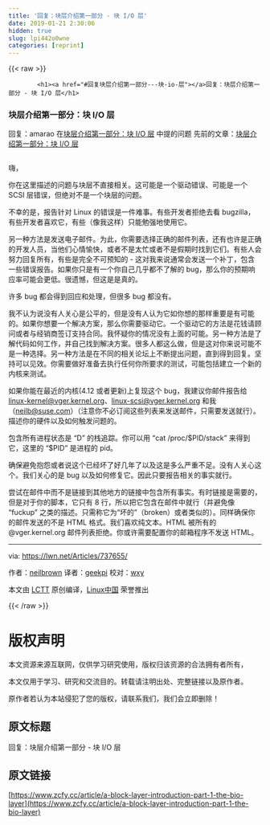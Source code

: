 ```yaml
---
title: '回复：块层介绍第一部分 - 块 I/O 层' 
date: 2019-01-21 2:30:06
hidden: true
slug: lpi442o0wne
categories: [reprint]
---
```


{{< raw >}}

            <h1><a href="#回复块层介绍第一部分---块-io-层"></a>回复：块层介绍第一部分 - 块 I/O 层</h1>
<h3><a href="#块层介绍第一部分块-io-层"></a>块层介绍第一部分：块 I/O 层</h3>
<p>回复：amarao 在<a href="https://lwn.net/Articles/737588/">块层介绍第一部分：块 I/O 层</a> 中提的问题 先前的文章：<a href="https://lwn.net/Articles/736534/">块层介绍第一部分：块 I/O 层</a></p>
<p><a href="https://camo.githubusercontent.com/c05f188f14b3fb4d757271b8e568c3bf470a4216/68747470733a2f2f7374617469632e6c776e2e6e65742f696d616765732f323031372f6e65696c2d626c6f636b6c617965722e706e67"><img src="https://p0.ssl.qhimg.com/t01e981b3c31ea1c967.png" alt=""></a></p>
<p>嗨，</p>
<p>你在这里描述的问题与块层不直接相关。这可能是一个驱动错误、可能是一个 SCSI 层错误，但绝对不是一个块层的问题。</p>
<p>不幸的是，报告针对 Linux 的错误是一件难事。有些开发者拒绝去看 bugzilla，有些开发者喜欢它，有些（像我这样）只能勉强地使用它。</p>
<p>另一种方法是发送电子邮件。为此，你需要选择正确的邮件列表，还有也许是正确的开发人员，当他们心情愉快，或者不是太忙或者不是假期时找到它们。有些人会努力回复所有，有些是完全不可预知的 - 这对我来说通常会发送一个补丁，包含一些错误报告。如果你只是有一个你自己几乎都不了解的 bug，那么你的预期响应率可能会更低。很遗憾，但这是是真的。</p>
<p>许多 bug 都会得到回应和处理，但很多 bug 都没有。</p>
<p>我不认为说没有人关心是公平的，但是没有人认为它如你想的那样重要是有可能的。如果你想要一个解决方案，那么你需要驱动它。一个驱动它的方法是花钱请顾问或者与经销商签订支持合同。我怀疑你的情况没有上面的可能。另一种方法是了解代码如何工作，并自己找到解决方案。很多人都这么做，但是这对你来说可能不是一种选择。另一种方法是在不同的相关论坛上不断提出问题，直到得到回复。坚持可以见效。你需要做好准备去执行任何你所要求的测试，可能包括建立一个新的内核来测试。</p>
<p>如果你能在最近的内核(4.12 或者更新)上复现这个 bug，我建议你邮件报告给 <a href="mailto:linux-kernel@vger.kernel.org">linux-kernel@vger.kernel.org</a>、<a href="mailto:linux-scsi@vger.kernel.org">linux-scsi@vger.kernel.org</a> 和我（<a href="mailto:neilb@suse.com">neilb@suse.com</a>）（注意你不必订阅这些列表来发送邮件，只需要发送就行）。描述你的硬件以及如何触发问题的。</p>
<p>包含所有进程状态是 “D” 的栈追踪。你可以用 “cat /proc/$PID/stack” 来得到它，这里的 “$PID” 是进程的 pid。</p>
<p>确保避免抱怨或者说这个已经坏了好几年了以及这是多么严重不足。没有人关心这个。我们关心的是 bug 以及如何修复它。因此只要报告相关的事实就行。</p>
<p>尝试在邮件中而不是链接到其他地方的链接中包含所有事实。有时链接是需要的，但是对于你的脚本，它只有 8 行，所以把它包含在邮件中就行（并避免像 “fuckup” 之类的描述。只需称它为“坏的”（broken）或者类似的）。同样确保你的邮件发送的不是 HTML 格式。我们喜欢纯文本。HTML 被所有的 @vger.kernel.org 邮件列表拒绝。你或许需要配置你的邮箱程序不发送 HTML。</p>
<hr>
<p>via: <a href="https://lwn.net/Articles/737655/">https://lwn.net/Articles/737655/</a></p>
<p>作者：<a href="https://lwn.net/Articles/737655/">neilbrown</a> 译者：<a href="https://github.com/geekpi">geekpi</a> 校对：<a href="https://github.com/wxy">wxy</a></p>
<p>本文由 <a href="https://github.com/LCTT/TranslateProject">LCTT</a> 原创编译，<a href="https://linux.cn/">Linux中国</a> 荣誉推出</p>

          
{{< /raw >}}

# 版权声明
本文资源来源互联网，仅供学习研究使用，版权归该资源的合法拥有者所有，

本文仅用于学习、研究和交流目的。转载请注明出处、完整链接以及原作者。

原作者若认为本站侵犯了您的版权，请联系我们，我们会立即删除！

## 原文标题
回复：块层介绍第一部分 - 块 I/O 层

## 原文链接
[https://www.zcfy.cc/article/a-block-layer-introduction-part-1-the-bio-layer](https://www.zcfy.cc/article/a-block-layer-introduction-part-1-the-bio-layer)

